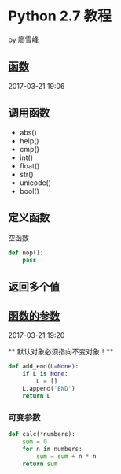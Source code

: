 # Python 2.7 教程

by 廖雪峰

## [函数](http://www.liaoxuefeng.com/wiki/001374738125095c955c1e6d8bb493182103fac9270762a000/0013747383144265f6402ab37cc40c5aecc816c08d8b771000)

2017-03-21 19:06

## 调用函数

* abs()
* help()
* cmp()
* int()
* float()
* str()
* unicode()
* bool()

## 定义函数

空函数

```python
def nop():
    pass
```

## 返回多个值

## [函数的参数](http://www.liaoxuefeng.com/wiki/001374738125095c955c1e6d8bb493182103fac9270762a000/001374738449338c8a122a7f2e047899fc162f4a7205ea3000)

2017-03-21 19:20

** 默认对象必须指向不变对象！**

```python
def add_end(L=None):
    if L is None:
        L = []
    L.append('END')
    return L
```

### 可变参数

```python
def calc(*numbers):
    sum = 0
    for n in numbers:
        sum = sum + n * n
    return sum
```
